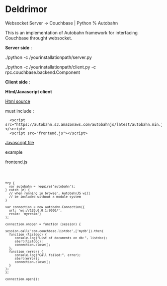 Deldrimor
=========

Websocket Server -> Couchbase | Python % Autobahn


This is an implementation of Autobahn framework for interfacing Couchbase throught websocket.

<b>Server side</b> : 

./python -c /yourinstallationpath/server.py

./python -c /yourinstallationpath/client.py -c rpc.couchbase.backend.Component

<b>Client side</b> : 

  <b>Html/Javascript client</b>
  
  <u>Html source</u>

  must include : 
  
      <script src="https://autobahn.s3.amazonaws.com/autobahnjs/latest/autobahn.min.jgz"></script>
      <script src="frontend.js"></script>

  <u>Javascript file</u>

  example 
  
  frontend.js
  

  
  <code>
  
    try {
      var autobahn = require('autobahn');
    } catch (e) {
      // when running in browser, AutobahnJS will
      // be included without a module system
    }

    var connection = new autobahn.Connection({
      url: 'ws://120.0.0.1:9000/',
      realm: 'myrealm'}
    );

    connection.onopen = function (session) {

    session.call('com.couchbase.listdoc',['mydb']).then(
      function (listdoc) {
         console.log("List of documents on db:", listdoc);
         alert(listdoc);
         connection.close();
      },
      function (error) {
         console.log("Call failed:", error);
         alert(error);
         connection.close();
      }
    );
    };

    connection.open();
  
<code/>


